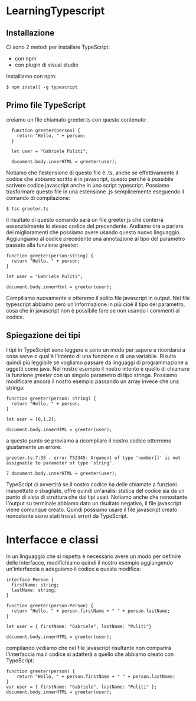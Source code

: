 # LearningTypescript

## Installazione

Ci sono 2 metodi per installare TypeScript:
  - con npm
  - con plugin di visual studio

Installiamo con npm:
```
$ npm install -g typescript
```

## Primo file TypeScript
creiamo un file chiamato greeter.ts con questo contenuto:
```
  function greeter(person) {
    return "Hello, " + person;
  }

  let user = "Gabriele Puliti";

  document.body.innerHTML = greeter(user);
```
Notiamo che l'estensione di questo file è .ts, anche se effettivamente il codice che abbiamo scritto è in javascript, questo perchè è possibile scrivere codice javascript anche in uno script typescript. Possiamo trasformare questo file in una estensione .js semplicemente eseguendo il comando di compilazione:
```
$ tsc greeter.ts
```
Il risultato di questo comando sarà un file greeter.js che conterrà essenzialmente lo stesso codice del precendente. Andiamo ora a parlare dei miglioramenti che possiamo avere usando questo nuovo linguaggio. Aggiungiamo al codice precedente una annotazione al tipo del parametro passato alla funzione greeter:
```
function greeter(person:string) {
  return "Hello, " + person;
}

let user = "Gabriele Puliti";

document.body.innerHtml = greeter(user);
```
Compiliamo nuovamente e otteremo il solito file javascript in output. Nel file typescript abbiamo però un'informazione in più cioè il tipo del parametro, cosa che in javascript non è possibile fare se non usando i commenti al codice.

## Spiegazione dei tipi
I tipi in TypeScript sono leggere e sono un modo per sapere e ricordarsi a cosa serve o qual'è l'intento di una funzione o di una variabile. Risulta quindi più leggibile se vogliamo passare da linguaggi di programmazione a oggetti come java.
Nel nostro esempio il nostro intento è quello di chiamare la funzione *greeter* con un singolo parametro di tipo stringa. Possiamo modificare ancora il nostro esempio passando un array invece che una stringa:
```
function greeter(person: string) {
  return "Hello, " + person;
}

let user = [0,1,2];

document.body.innerHTML = greeter(user);
```
a questo punto se proviamo a ricompilare il nostro codice otterremo giustamente un errore:
```
greeter.ts:7:35 - error TS2345: Argument of type 'number[]' is not assignable to parameter of type 'string'.

7 document.body.innerHTML = greeter(user);
```
TypeScript ci avvertirà se il nostro codice ha delle chiamate a funzioni inaspettate o sbagliate, offre quindi un'analisi statica del codice sia da un punto di vista di struttura che dai tipi usati.
Notiamo anche che nonostante l'output su terminale abbiamo dato un risultato negativo, il file javascript viene comunque creato. Quindi possiamo usare il file javascript creato nonostante siano stati trovati errori da TypeScript.

# Interfacce e classi
In un linguaggio che si rispetta è necessario avere un modo per definire delle interfacce, modifichiamo quindi il nostro esempio aggiungendo un'interfaccia e adeguiamo il codice a questa modifica:
```
interface Person {
  firstName: string;
  lastName: string;
}

function greeter(person:Person) {
  return "Hello, " + person.firstName + " " + person.lastName;
}

let user = { firstName: "Gabriele", lastName: "Puliti"}

document.body.innerHTML = greeter(user);
```
compilando vediamo che nel file javascript risultante non comparirà l'interfaccia ma il codice si adatterà a quello che abbiamo creato con TypeScript:
```
function greeter(person) {
    return "Hello, " + person.firstName + " " + person.lastName;
}
var user = { firstName: "Gabriele", lastName: "Puliti" };
document.body.innerHTML = greeter(user);
```
